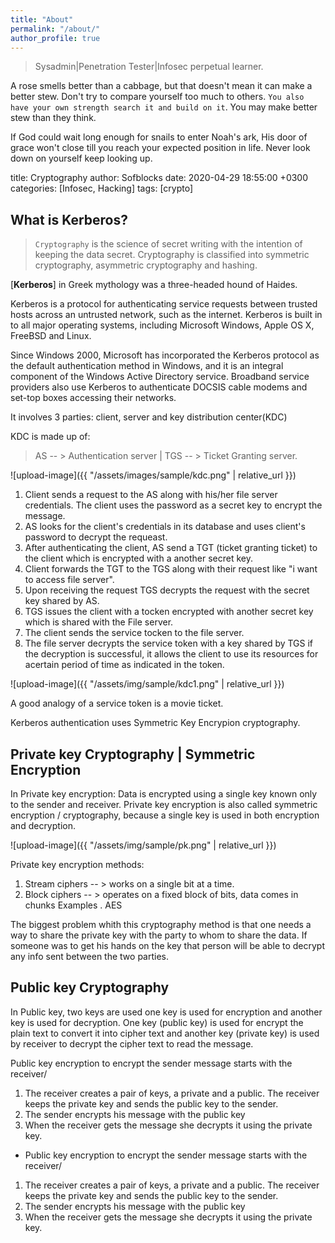 ```yaml
---
title: "About"
permalink: "/about/"
author_profile: true
---
```


> Sysadmin|Penetration Tester|Infosec perpetual learner.

A rose smells better than a cabbage, but that doesn't mean it can make a better stew. Don't try to compare yourself too much  to others. `You also have your own strength search it and build on it`. You may make better stew than they think.


If God could wait long enough for snails to enter Noah's ark, His door of grace won't close till you reach your expected position in life. Never look down on yourself keep looking up.



title: Cryptography
author: Sofblocks
date: 2020-04-29 18:55:00 +0300
categories: [Infosec, Hacking]
tags: [crypto]


## What is Kerberos?

> `Cryptography` is the science of secret writing with the intention of keeping the data secret. 
Cryptography is classified into symmetric cryptography, asymmetric cryptography and hashing. 

[**Kerberos**] in Greek mythology was a three-headed hound of Haides.

Kerberos is a protocol for authenticating service requests between trusted hosts across an untrusted network, such as the internet.
Kerberos is built in to all major operating systems, including Microsoft Windows, Apple OS X, FreeBSD and Linux.

Since Windows 2000, Microsoft has incorporated the Kerberos protocol as the default authentication method in Windows, and it is an integral component of the Windows Active Directory service. Broadband service providers also use Kerberos to authenticate DOCSIS cable modems and set-top boxes accessing their networks.

It involves 3 parties: client, server and key distribution center(KDC)

 KDC is made up of:
 > AS  -- > Authentication server |
   TGS -- > Ticket Granting server.

![upload-image]({{ "/assets/images/sample/kdc.png" | relative_url }})

1. Client sends a request to the AS along with his/her file server credentials. The client uses the password as a secret key to encrypt the message.
2. AS looks for the client's credentials in its database and uses client's password to decrypt the requeast.
3. After authenticating the client, AS send a TGT (ticket granting ticket) to the client which is encrypted with a another secret key.
4. Client forwards the TGT to the TGS along with their request like "i want to access file server".
5. Upon receiving the request TGS decrypts the request with the secret key shared by AS.
6. TGS issues the client with a tocken encrypted with another secret key which is shared with the File server.
7. The client sends the service tocken to the file server.
8. The file server decrypts the service token with a key shared by TGS if the decryption is successful, it allows the client to use its resources for acertain period of time as indicated in the token.

![upload-image]({{ "/assets/img/sample/kdc1.png" | relative_url }})

A good analogy of a service token is a movie ticket.

Kerberos authentication uses Symmetric Key Encrypion cryptography.
 
## **Private key Cryptography** | **Symmetric Encryption**

In Private key encryption:
Data is encrypted using a single key known only to the sender and receiver.
Private  key encryption is also called symmetric encryption / cryptography, because a single key is used in both encryption and decryption.

![upload-image]({{ "/assets/img/sample/pk.png" | relative_url }})

Private key encryption methods:
1. Stream ciphers -- > works on a single bit at a time.
2. Block ciphers  -- > operates on a fixed block of bits, data comes in chunks
   Examples . AES

The biggest problem whith this cryptography method is that one needs a way to share the private key with the party to whom to share the data.
If someone was to get his hands on the key that person will be able to decrypt any info sent between the two parties.


## **Public key Cryptography** 

In Public key, two keys are used one key is used for encryption and another key is used for decryption. One key (public key) is used for encrypt the plain text to convert it into cipher text and another key (private key) is used by receiver to decrypt the cipher text to read the message.

   Public key encryption to encrypt the sender message starts with the receiver/
1. The receiver creates a pair of keys, a private and a public. The receiver keeps the private key and sends the public key to the sender.
2. The sender encrypts his message with the public key
3. When the receiver gets the message she decrypts it using the private key.

 * Public key encryption to encrypt the sender message starts with the receiver/
1. The receiver creates a pair of keys, a private and a public. The receiver keeps the private key and sends the public key to the sender.
2. The sender encrypts his message with the public key
3. When the receiver gets the message she decrypts it using the private key.